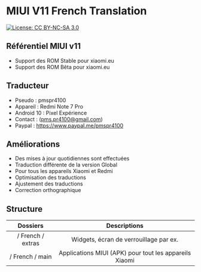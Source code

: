 # MIUI V11 French Translation
[![License: CC BY-NC-SA 3.0](https://img.shields.io/badge/license-CC%20BY--NC--SA%203.0-lightgrey.svg)](http://creativecommons.org/licenses/by-nc-sa/3.0/)

## Référentiel MIUI v11
* Support des ROM Stable pour xiaomi.eu
* Support des ROM Bêta pour xiaomi.eu

## Traducteur
* Pseudo : pmspr4100
* Appareil : Redmi Note 7 Pro
* Android 10 : Pixel Expérience 
* Contact : (pms.pr4100@gmail.com)
* Paypal : https://www.paypal.me/pmspr4100

## Améliorations
* Des mises à jour quotidiennes sont effectuées
* Traduction différente de la version Global
* Pour tous les appareils Xiaomi et Redmi
* Optimisation des traductions
* Ajustement des traductions
* Correction orthographique

## Structure
Dossiers | Descriptions
:------------: | :------------:
/ French / extras | Widgets, écran de verrouillage par ex.
/ French / main | Applications MIUI (APK) pour tout les appareils Xiaomi